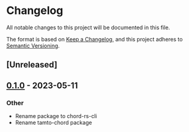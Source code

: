 # Changelog
All notable changes to this project will be documented in this file.

The format is based on [Keep a Changelog](https://keepachangelog.com/en/1.0.0/),
and this project adheres to [Semantic Versioning](https://semver.org/spec/v2.0.0.html).

## [Unreleased]

## [0.1.0](https://github.com/tamto-labs/server/releases/tag/chord-rs-cli-v0.1.0) - 2023-05-11

### Other
- Rename package to chord-rs-cli
- Rename tamto-chord package
